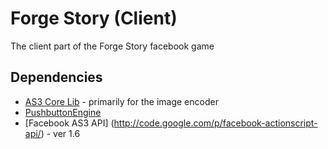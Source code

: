 Forge Story (Client)
============
The client part of the Forge Story facebook game

Dependencies
--------
* [AS3 Core Lib](https://github.com/mikechambers/as3corelib) - primarily for the image encoder
* [PushbuttonEngine](https://github.com/PushButtonLabs/PushButtonEngine)
* [Facebook AS3 API] (http://code.google.com/p/facebook-actionscript-api/) - ver 1.6
